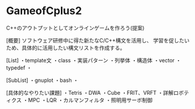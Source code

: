 # GameofCplus2
C++のアウトプットとしてオンラインゲームを作ろう(提案)

[概要]
ソフトウェア研修中に得た新たなC/C++構文を活用し、
学習を促したいため、具体的に活用したい構文リストを作成する。

[List]
・template文
・class
・実装パターン
・列挙体
・構造体
・vector<int>
・typedef
・

[SubList]
・gnuplot
・bash
・


[具体的なやりたい課題]
・Tetris
・DWA
・Cube
・FRIT、VRFT
・詳解ロボティクス
・MPC
・LQR
・カルマンフィルタ
・照明用サーボ制御
